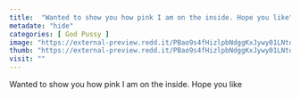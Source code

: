 ```yaml
---
title:  "Wanted to show you how pink I am on the inside. Hope you like"
metadate: "hide"
categories: [ God Pussy ]
image: "https://external-preview.redd.it/PBao9s4fHizlpbNdggKxJywy01LNtqfB4W2gSkxG0S8.jpg?auto=webp&s=8487dd784cff4fc70fc75ad01a644ab5dd95cfcb"
thumb: "https://external-preview.redd.it/PBao9s4fHizlpbNdggKxJywy01LNtqfB4W2gSkxG0S8.jpg?width=1080&crop=smart&auto=webp&s=adab241069f1b5a6eee3557ec1e29a518e34252d"
visit: ""
---
```

Wanted to show you how pink I am on the inside. Hope you like
